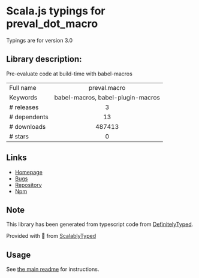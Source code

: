 
# Scala.js typings for preval_dot_macro

Typings are for version 3.0

## Library description:
Pre-evaluate code at build-time with babel-macros

|                    |                 |
| ------------------ | :-------------: |
| Full name          | preval.macro |
| Keywords           | babel-macros, babel-plugin-macros |
| # releases         | 3 |
| # dependents       | 13 |
| # downloads        | 487413 |
| # stars            | 0 |

## Links
- [Homepage](https://github.com/kentcdodds/preval.macro#readme)
- [Bugs](https://github.com/kentcdodds/preval.macro/issues)
- [Repository](https://github.com/kentcdodds/preval.macro)
- [Npm](https://www.npmjs.com/package/preval.macro)
    


## Note
This library has been generated from typescript code from [DefinitelyTyped](https://definitelytyped.org).

Provided with :purple_heart: from [ScalablyTyped](https://github.com/oyvindberg/ScalablyTyped)

## Usage
See [the main readme](../../readme.md) for instructions.


